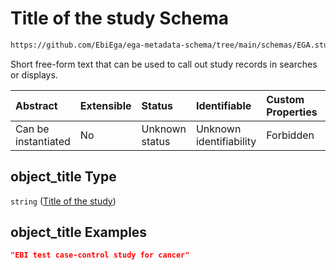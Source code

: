 # Title of the study Schema

```txt
https://github.com/EbiEga/ega-metadata-schema/tree/main/schemas/EGA.study.json#/properties/object_title
```

Short free-form text that can be used to call out study records in searches or displays.

| Abstract            | Extensible | Status         | Identifiable            | Custom Properties | Additional Properties | Access Restrictions | Defined In                                                                 |
| :------------------ | :--------- | :------------- | :---------------------- | :---------------- | :-------------------- | :------------------ | :------------------------------------------------------------------------- |
| Can be instantiated | No         | Unknown status | Unknown identifiability | Forbidden         | Allowed               | none                | [EGA.study.json\*](../../../schemas/EGA.study.json "open original schema") |

## object\_title Type

`string` ([Title of the study](ega-18-properties-title-of-the-study.md))

## object\_title Examples

```json
"EBI test case-control study for cancer"
```
